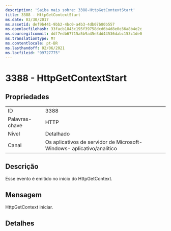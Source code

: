 ```yaml
---
description: 'Saiba mais sobre: 3388-HttpGetContextStart'
title: 3388 - HttpGetContextStart
ms.date: 03/30/2017
ms.assetid: def9b441-9bb2-4bc0-a4b3-4db07b80b557
ms.openlocfilehash: 33facb1843c195f39758dcd6b4d8e0e36a8b4e2c
ms.sourcegitcommit: ddf7edb67715a5b9a45e3dd44536dabc153c1de0
ms.translationtype: MT
ms.contentlocale: pt-BR
ms.lasthandoff: 02/06/2021
ms.locfileid: "99727775"
---
```

# <a name="3388---httpgetcontextstart"></a>3388 - HttpGetContextStart

## <a name="properties"></a>Propriedades  
  
|||  
|-|-|  
|ID|3388|  
|Palavras-chave|HTTP|  
|Nível|Detalhado|  
|Canal|Os aplicativos de servidor de Microsoft-Windows- aplicativo/analítico|  
  
## <a name="description"></a>Descrição  

 Esse evento é emitido no início do HttpGetContext.  
  
## <a name="message"></a>Mensagem  

 HttpGetContext iniciar.  
  
## <a name="details"></a>Detalhes
